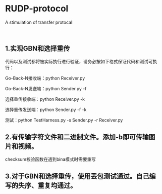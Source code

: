 # RUDP-protocol
A stimulation of transfer protocal

<br>

## 1.实现GBN和选择重传

代码以及测试都将被实际执行进行验证，请务必按如下格式保证代码和测试可执行：

Go-Back-N接收端：python Receiver.py

Go-Back-N发送端：python Sender.py -f <file name>

选择重传接收端：python Receiver.py -k

选择重传发送端：python Sender.py -f <file name> -k

测试：python TestHarness.py -s Sender.py -r Receiver.py


## 2.有传输字符文件和二进制文件。添加-b即可传输图片和视频。

checksum校验函数在遇到bina模式时需要重写


## 3.对于GBN和选择重传，使用丢包测试通过。自己编写的失序、重复均通过。
